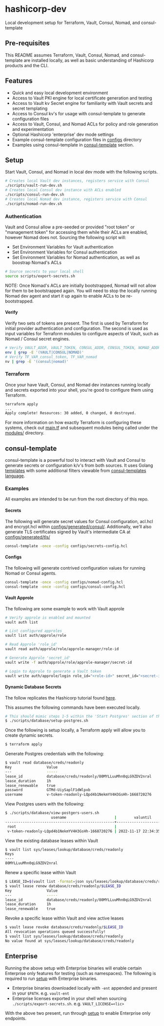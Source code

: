 # hashicorp-dev

Local development setup for Terraform, Vault, Consul, Nomad, and consul-template

## Pre-requisites

This README assumes Terraform, Vault, Consul, Nomad, and consul-template are installed locally, as well as basic understanding of Hashicorp products and the CLI.

## Features

- Quick and easy local development environment
- Access to Vault PKI engine for local certificate generation and testing
- Access to Vault kv Secret engine for familiarity with Vault secrets and secret templating
- Access to Consul kv's for usage with consul-template to generate configuration files
- Access to Vault, Consul, and Nomad ACLs for policy and role generation and experimentation
- Optional Hashicorp 'enterprise' dev mode settings
- Example consul-template configuration files in [configs](./configs) directory
- Examples using consul-template in [consul-template](#consul-template) section.

## Setup

Start Vault, Consul, and Nomad in local dev mode with the following scripts.

```bash
# Creates local Vault dev instances, registers service with Consul
./scripts/vault-run-dev.sh
# Creates local Consul dev instance with ACLs enabled
./scripts/consul-run-dev.sh
# Creates local Nomad dev instance, registers service with Consul
./scripts/nomad-run-dev.sh
```

### Authentication

Vault and Consul allow a pre-seeded or provided "root token" or "management token" for accessing them while their ACLs are enabled, however Nomad does not. Sourcing the following script will:

- Set Environment Variables for Vault authentication
- Set Environment Variables for Consul authentication
- Set Environment Variables for Nomad authentication, as well as boostrap Nomad's ACLs

```bash
# Source secrets to your local shell
source scripts/export-secrets.sh
```

NOTE: Once Nomad's ACLs are initially bootstrapped, Nomad will not allow for them to be bootstrapped again. You will need to stop the locally running Nomad dev agent and start it up again to enable ACLs to be re-bootstrapped.

#### Verify

Verify two sets of tokens are present. The first is used by Terraform for initial provider authentication and configuration. The second is used as input variables for Terraform modules to configure aspects of Vault, such as Nomad / Consul secret engines.

```bash
# Verify VAULT_ADDR, VAULT_TOKEN, CONSUL_ADDR, CONSUL_TOKEN, NOMAD_ADDR, and NOMAD_TOKEN are set properly.
env | grep -E '(VAULT|CONSUL|NOMAD)'
# Verify TF_VAR_consul_token, TF_VAR_nomad
nv | grep -E '(consul|nomad)'
```

### Terraform

Once your have Vault, Consul, and Nomad dev instances running locally and secrets exported into your shell, you're good to configure them using Terraform.

```bash
terraform apply
...
Apply complete! Resources: 30 added, 0 changed, 0 destroyed.
```

For more information on how exactly Terraform is configuring these systems, check out [main.tf](./main.tf) and subsequent modules being called under the [modules/](./modules/) directory.

## consul-template

consul-template is a powerful tool to interact with Vault and Consul to generate secrets or configuration k/v's from both sources. It uses Golang [templates][templates] with some additional filters viewable from [consul-templates language][ct-lang].

### Examples

All examples are intended to be run from the root directory of this repo.

#### Secrets

The following will generate secret values for Consul configuration, acl.hcl and encrypt.hcl within [configs/generated/consul/](./configs/generated/consul/). Additionally, we'll also generate TLS certificates signed by Vault's intermediate CA at [configs/generated/tls/](./configs/generated/tls/)

```bash
consul-template -once -config configs/secrets-config.hcl
```

#### Configs

The following will generate contrived configuration values for running Nomad or Consul agents.

```bash
consul-template -once -config configs/nomad-config.hcl
consul-template -once -config configs/consul-config.hcl
```

#### Vault Approle

The following are some example to work with Vault approle

```bash
# Verify approle is enabled and mounted
vault auth list

# List configured approles
vault list auth/approle/role

# Read Approle 'role_id'
vault read auth/approle/role/approle-manager/role-id

# Generate Approle 'secret_id'
vault write -f auth/approle/role/approle-manager/secret-id

# Login to Approle to generate a Vault token
vault write auth/approle/login role_id="<role-id>" secret_id="<secret-id>"
```

#### Dynamic Database Secrets

The follow replicates the Hashicorp tutorial found [here](https://developer.hashicorp.com/vault/tutorials/db-credentials/database-secrets).

This assumes the following commands have been executed locally.

```bash
# This should mimic steps 1-5 within the 'Start Postgres' section of the tutorial linked above
$ ./scripts/database/setup-postgres.sh
```

Once the following is setup locally, a Terraform apply will allow you to create dynamic secrets.

```bash
$ terraform apply
```

Generate Postgres credentials with the following:

```bash
$ vault read database/creds/readonly
Key                Value
---                -----
lease_id           database/creds/readonly/80MYLLuuMhn0qLG9ZDV2nral
lease_duration     1h
lease_renewable    true
password           GTMd-UiySaplF1dWlpxb
username           v-token-readonly-LQpd4b1NekmYV4H3GsHh-1668720276
```

View Postgres users with the following:

```bash
$ ./scripts/database/view-postgers-users.sh
                     usename                      |        valuntil
--------------------------------------------------+------------------------
 root                                             |
 v-token-readonly-LQpd4b1NekmYV4H3GsHh-1668720276 | 2022-11-17 22:34:35+00
```

View the existing database leases within Vault

```bash
$ vault list sys/leases/lookup/database/creds/readonly
Keys
----
80MYLLuuMhn0qLG9ZDV2nral
```

Renew a specific lease within Vault

```bash
$ LEASE_ID=$(vault list -format=json sys/leases/lookup/database/creds/readonly | jq -r ".[0]")
$ vault lease renew database/creds/readonly/$LEASE_ID
Key                Value
---                -----
lease_id           database/creds/readonly/80MYLLuuMhn0qLG9ZDV2nral
lease_duration     1h
lease_renewable    true
```

Revoke a specific lease within Vault and view active leases

```bash
$ vault lease revoke database/creds/readonly/$LEASE_ID
All revocation operations queued successfully!
$ vault list sys/leases/lookup/database/creds/readonly
No value found at sys/leases/lookup/database/creds/readonly
```

## Enterprise

Running the above setup with Enterprise binaries will enable certain Enterprise only features for testing (such as namespaces). The following is required to run [setup](#setup) with Enterprise binaries.

- Enterprise binaries downloaded locally with `-ent` appended and present in your `$PATH`. e.g. `vault-ent`
- Enterprise licenses exported in your shell when sourcing `./scripts/export-secrets.sh`. e.g. `VAULT_LICENSE=<lic>`

With the above two present, run through [setup](#setup) to enable Enterprise only endpoints.

[templates]: https://pkg.go.dev/text/template
[ct-lang]: https://github.com/hashicorp/consul-template/blob/main/docs/templating-language.md:
